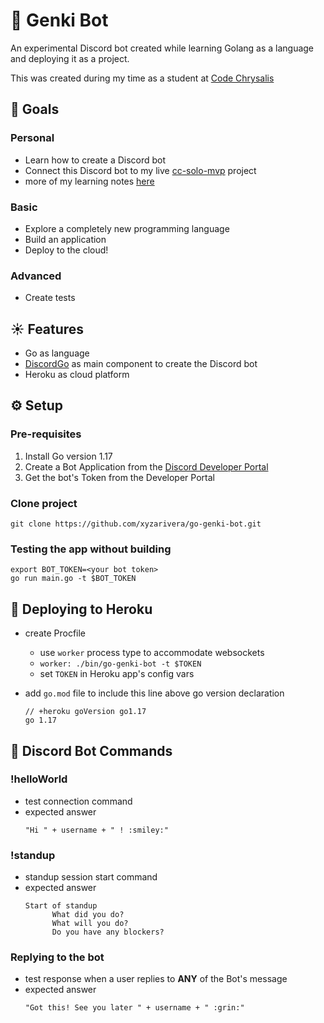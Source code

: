 # 🌟  Genki Bot

An experimental Discord bot created while learning Golang as a language and deploying it as a project.

This was created during my time as a student at [Code Chrysalis](https://github.com/codechrysalis)

## 🌙 Goals

### Personal

- Learn how to create a Discord bot
- Connect this Discord bot to my live [cc-solo-mvp](https://github.com/xyzarivera/cc-solo-mvp) project
- more of my learning notes [here](notes.md)

### Basic

- Explore a completely new programming language
- Build an application
- Deploy to the cloud!

### Advanced

- Create tests

## ☀️ Features

- Go as language
- [DiscordGo](https://github.com/bwmarrin/discordgo) as main component to create the Discord bot
- Heroku as cloud platform

## ⚙️ Setup

### Pre-requisites

1. Install Go version 1.17
2. Create a Bot Application from the [Discord Developer Portal](https://discord.com/developers/applications/)
3. Get the bot's Token from the Developer Portal

### Clone project

```
git clone https://github.com/xyzarivera/go-genki-bot.git

```

### Testing the app without building

```
export BOT_TOKEN=<your bot token>
go run main.go -t $BOT_TOKEN
```

## 🚀 Deploying to Heroku

- create Procfile
  - use `worker` process type to accommodate websockets
  - `worker: ./bin/go-genki-bot -t $TOKEN`
  - set `TOKEN` in Heroku app's config vars 

- add `go.mod` file to include this line above go version declaration
  ``` 
  // +heroku goVersion go1.17
  go 1.17
  ```

## 📖 Discord Bot Commands

### !helloWorld

- test connection command
- expected answer
  ```
  "Hi " + username + " ! :smiley:"
  ```

### !standup

- standup session start command
- expected answer
  ```
  Start of standup 
        What did you do?
        What will you do?
        Do you have any blockers?
  ```

### Replying to the bot

- test response when a user replies to **ANY** of the Bot's message
- expected answer 
  ```
  "Got this! See you later " + username + " :grin:"
  ```
